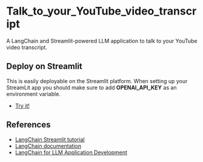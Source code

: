 # Talk_to_your_YouTube_video_transcript
A LangChain and Streamlit-powered LLM application to talk to your YouTube video transcript.


## Deploy on Streamlit
This is easily deployable on the Streamlit platform. When setting up your StreamLit app you should make sure to add **OPENAI_API_KEY** as an environment variable.
- [Try it!](https://talktoyouryoutubevideotranscript-78w6ne2r97b.streamlit.app/)

## References
- [LangChain Streamlit tutorial](https://blog.streamlit.io/langchain-tutorial-4-build-an-ask-the-doc-app/)
- [LangChain documentation](https://python.langchain.com/docs/get_started/introduction.html)
- [LangChain for LLM Application Development](https://www.deeplearning.ai/short-courses/langchain-for-llm-application-development/)
